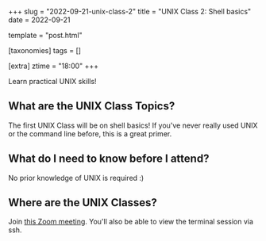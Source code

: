 +++
slug = "2022-09-21-unix-class-2"
title = "UNIX Class 2: Shell basics"
date = 2022-09-21

template = "post.html"

[taxonomies]
tags = []

[extra]
ztime = "18:00"
+++

Learn practical UNIX skills!

<!-- more -->

## What are the UNIX Class Topics?

The first UNIX Class will be on shell basics! If you've never really used UNIX or the command line before, this is a great primer.

## What do I need to know before I attend?

No prior knowledge of UNIX is required :)

## Where are the UNIX Classes?
Join [this Zoom meeting](https://umn.zoom.us/j/94671188389). You'll also be able to view the terminal session via ssh.
